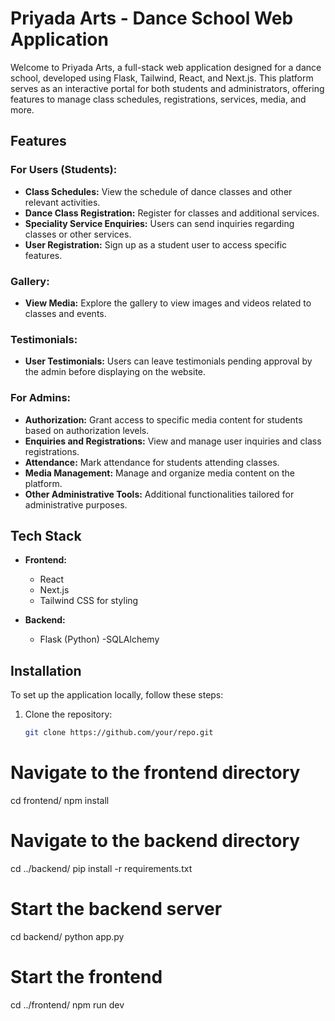 # Priyada Arts - Dance School Web Application

Welcome to Priyada Arts, a full-stack web application designed for a dance school, developed using Flask, Tailwind, React, and Next.js. This platform serves as an interactive portal for both students and administrators, offering features to manage class schedules, registrations, services, media, and more.

## Features

### For Users (Students):

- **Class Schedules:** View the schedule of dance classes and other relevant activities.
- **Dance Class Registration:** Register for classes and additional services.
- **Speciality Service Enquiries:** Users can send inquiries regarding classes or other services.
- **User Registration:** Sign up as a student user to access specific features.

### Gallery:

- **View Media:** Explore the gallery to view images and videos related to classes and events.

### Testimonials:

- **User Testimonials:** Users can leave testimonials pending approval by the admin before displaying on the website.

### For Admins:

- **Authorization:** Grant access to specific media content for students based on authorization levels.
- **Enquiries and Registrations:** View and manage user inquiries and class registrations.
- **Attendance:** Mark attendance for students attending classes.
- **Media Management:** Manage and organize media content on the platform.
- **Other Administrative Tools:** Additional functionalities tailored for administrative purposes.

## Tech Stack

- **Frontend:**
  - React
  - Next.js
  - Tailwind CSS for styling

- **Backend:**
  - Flask (Python)
  -SQLAlchemy

## Installation

To set up the application locally, follow these steps:

1. Clone the repository:
   ```bash
   git clone https://github.com/your/repo.git

# Navigate to the frontend directory
cd frontend/
npm install

# Navigate to the backend directory
cd ../backend/
pip install -r requirements.txt

# Start the backend server
cd backend/
python app.py

# Start the frontend
cd ../frontend/
npm run dev
